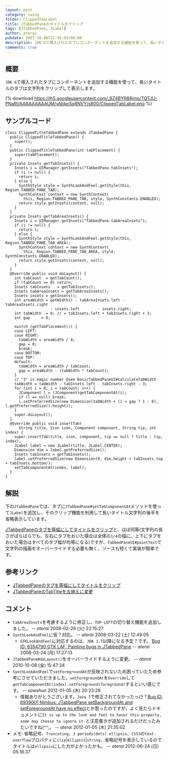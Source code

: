 ```yaml
---
layout: post
category: swing
folder: ClippedTabLabel
title: JTabbedPaneのタイトルをクリップ
tags: [JTabbedPane, JLabel]
author: aterai
pubdate: 2007-10-08T22:56:05+09:00
description: JDK 6で導入されたタブにコンポーネントを追加する機能を使って、長いタイトルのタブは文字列をクリップして表示します。
comments: true
---
```

## 概要
`JDK 6`で導入されたタブにコンポーネントを追加する機能を使って、長いタイトルのタブは文字列をクリップして表示します。

{% download https://lh5.googleusercontent.com/_9Z4BYR88imo/TQTJU-PNaRI/AAAAAAAAAUM/yAbkpSgRNVY/s800/ClippedTabLabel.png %}

## サンプルコード
<pre class="prettyprint"><code>class ClippedTitleTabbedPane extends JTabbedPane {
  public ClippedTitleTabbedPane() {
    super();
  }
  public ClippedTitleTabbedPane(int tabPlacement) {
    super(tabPlacement);
  }
  private Insets getTabInsets() {
    Insets i = UIManager.getInsets("TabbedPane.tabInsets");
    if (i != null) {
      return i;
    } else {
      SynthStyle style = SynthLookAndFeel.getStyle(this, Region.TABBED_PANE_TAB);
      SynthContext context = new SynthContext(
        this, Region.TABBED_PANE_TAB, style, SynthConstants.ENABLED);
      return style.getInsets(context, null);
    }
  }
  private Insets getTabAreaInsets() {
    Insets i = UIManager.getInsets("TabbedPane.tabAreaInsets");
    if (i != null) {
      return i;
    } else {
      SynthStyle style = SynthLookAndFeel.getStyle(this, Region.TABBED_PANE_TAB_AREA);
      SynthContext context = new SynthContext(
        this, Region.TABBED_PANE_TAB_AREA, style, SynthConstants.ENABLED);
      return style.getInsets(context, null);
    }
  }
  @Override public void doLayout() {
    int tabCount  = getTabCount();
    if (tabCount == 0) return;
    Insets tabInsets   = getTabInsets();
    Insets tabAreaInsets = getTabAreaInsets();
    Insets insets = getInsets();
    int areaWidth = getWidth() - tabAreaInsets.left - tabAreaInsets.right
                    - insets.left        - insets.right;
    int tabWidth  = 0; // = tabInsets.left + tabInsets.right + 3;
    int gap     = 0;

    switch (getTabPlacement()) {
    case LEFT:
    case RIGHT:
      tabWidth = areaWidth / 4;
      gap = 0;
      break;
    case BOTTOM:
    case TOP:
    default:
      tabWidth = areaWidth / tabCount;
      gap = areaWidth - (tabWidth * tabCount);
    }
    // "3" is magic number @see BasicTabbedPaneUI#calculateTabWidth
    tabWidth = tabWidth - tabInsets.left - tabInsets.right - 3;
    for (int i = 0; i &lt; tabCount; i++) {
      JComponent l = (JComponent)getTabComponentAt(i);
      if (l == null) break;
      l.setPreferredSize(new Dimension(tabWidth + (i &lt; gap ? 1 : 0), l.getPreferredSize().height));
    }
    super.doLayout();
  }
  @Override public void insertTab(
      String title, Icon icon, Component component, String tip, int index) {
    super.insertTab(title, icon, component, tip == null ? title : tip, index);
    JLabel label = new JLabel(title, JLabel.CENTER);
    Dimension dim = label.getPreferredSize();
    Insets tabInsets = getTabInsets();
    label.setPreferredSize(new Dimension(0, dim.height + tabInsets.top + tabInsets.bottom));
    setTabComponentAt(index, label);
  }
}
</code></pre>

## 解説
下の`JTabbedPane`では、タブに`JTabbedPane#setTabComponentAt`メソッドを使って`JLabel`を追加し、そのクリップ機能を利用して長いタイトル文字列の後半を省略表示しています。

[JTabbedPaneのタブを等幅にしてタイトルをクリップ](http://ateraimemo.com/Swing/ClippedTitleTab.html)と、ほぼ同等(文字列の長さがばらばらでも、左右にタブをおいた場合は全体の`1/4`の幅に、上下にタブをおいた場合はすべてのタブ幅が均等になる)ですが、`TabbedPaneUI#paintText`で文字列の描画をオーバーライドする必要も無く、ソースも短くて実装が簡単です。

## 参考リンク
- [JTabbedPaneのタブを等幅にしてタイトルをクリップ](http://ateraimemo.com/Swing/ClippedTitleTab.html)
- [JTabbedPaneのTabTitleを左揃えに変更](http://ateraimemo.com/Swing/TabTitleAlignment.html)

<!-- dummy comment line for breaking list -->

## コメント
- `tabAreaInsets`を考慮するように修正し、`TOP-LEFT`の切り替え機能を追加しました。 -- *aterai* 2008-02-26 (火) 22:15:27
- `SynthLookAndFeel`に仮？対応。 -- *aterai* 2008-03-22 (土) 12:49:05
    - `GTKLookAndFeel`に対応するのは、`JDK 1.7`以降になる予定？です。 [Bug ID: 6354790 GTK LAF: Painting bugs in JTabbedPane](http://bugs.java.com/bugdatabase/view_bug.do?bug_id=6354790) -- *aterai* 2008-03-24 (月) 17:27:13
- `JTabbedPane#doLayout()`をオーバーライドするように変更。 -- *aterai* 2010-10-08 (金) 15:47:34
- `SynthLookAndFeel`で`setForegroundAt`が反映されないため困っていたため参考にさせていただきました。`setForegroundAt`を`Override`して`getTabComponentAt(index).setForeground(foreground)`するといい感じです。 -- *sawshun* 2012-01-05 (木) 20:23:28
    - 情報ありがとうございます。`Java 7`で修正されてなかったっけ？[Bug ID: 6939001 Nimbus: JTabbedPane setBackgroundAt and setForegroundAt have no effect](http://bugs.java.com/bugdatabase/view_bug.do?bug_id=6939001)とか思ったのですが、よく見たらドキュメントに`It is up to the look and feel to honor this property, some may choose to ignore it.`と注意書きが追加されるだけだったみたいですね(^^;。 -- *aterai* 2012-01-05 (木) 21:35:02
- メモ: 省略記号、`Truncating`、`3 periods(dots) ellipsis`、`CSS3`の`text-overflow`プロパティに`clip`|`ellipsis`|`string`、省略記号を表示しているのでタイトルは`ellipsis`にした方がよかったかも。 -- *aterai* 2012-06-24 (日) 05:18:37

<!-- dummy comment line for breaking list -->
